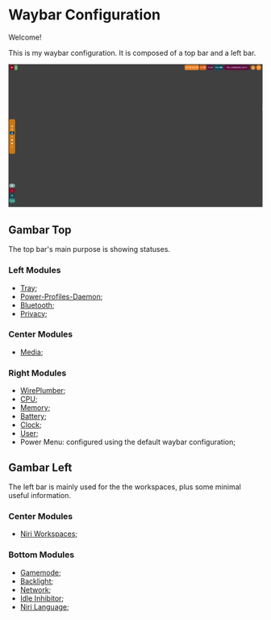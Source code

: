 # Waybar Configuration

Welcome!

This is my waybar configuration. It is composed of a top bar and a left bar.

![gambar-screenshot](./imgs/waybar.png)

## Gambar Top

The top bar's main purpose is showing statuses.

### Left Modules

- [Tray](https://github.com/Alexays/Waybar/wiki/Module:-Tray);
- [Power-Profiles-Daemon](https://github.com/Alexays/Waybar/wiki/Module:-PowerProfilesDaemon);
- [Bluetooth](https://github.com/Alexays/Waybar/wiki/Module:-Bluetooth);
- [Privacy](https://github.com/Alexays/Waybar/wiki/Module:-Privacy);

### Center Modules

- [Media](https://github.com/Alexays/Waybar/wiki/Module:-Custom:-Examples);

### Right Modules

- [WirePlumber](https://github.com/Alexays/Waybar/wiki/Module:-WirePlumber);
- [CPU](https://github.com/Alexays/Waybar/wiki/Module:-CPU);
- [Memory](https://github.com/Alexays/Waybar/wiki/Module:-Memory);
- [Battery](https://github.com/Alexays/Waybar/wiki/Module:-Battery);
- [Clock](https://github.com/Alexays/Waybar/wiki/Module:-Clock);
- [User](https://github.com/Alexays/Waybar/wiki/Module:-User);
- Power Menu: configured using the default waybar configuration;

## Gambar Left

The left bar is mainly used for the the workspaces, plus some minimal useful information.

### Center Modules

- [Niri Workspaces](https://github.com/Alexays/Waybar/wiki/Module:-Niri#workspaces);

### Bottom Modules

- [Gamemode](https://github.com/Alexays/Waybar/wiki/Module:-Gamemode);
- [Backlight](https://github.com/Alexays/Waybar/wiki/Module:-Backlight);
- [Network](https://github.com/Alexays/Waybar/wiki/Module:-Network);
- [Idle Inhibitor](https://github.com/Alexays/Waybar/wiki/Module:-Idle-Inhibitor);
- [Niri Language](https://github.com/Alexays/Waybar/wiki/Module:-Niri#language);

